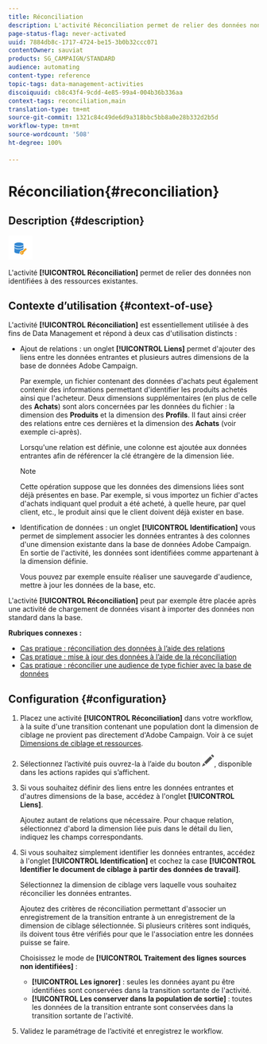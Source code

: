 ```yaml
---
title: Réconciliation
description: L'activité Réconciliation permet de relier des données non identifiées à des ressources existantes.
page-status-flag: never-activated
uuid: 7884db8c-1717-4724-be15-3b0b32ccc071
contentOwner: sauviat
products: SG_CAMPAIGN/STANDARD
audience: automating
content-type: reference
topic-tags: data-management-activities
discoiquuid: cb8c43f4-9cdd-4e85-99a4-004b36b336aa
context-tags: reconciliation,main
translation-type: tm+mt
source-git-commit: 1321c84c49de6d9a318bbc5bb8a0e28b332d2b5d
workflow-type: tm+mt
source-wordcount: '508'
ht-degree: 100%

---
```



# Réconciliation{#reconciliation}

## Description {#description}

![](assets/reconciliation.png)

L&#39;activité **[!UICONTROL Réconciliation]** permet de relier des données non identifiées à des ressources existantes.

## Contexte d’utilisation {#context-of-use}

L&#39;activité **[!UICONTROL Réconciliation]** est essentiellement utilisée à des fins de Data Management et répond à deux cas d&#39;utilisation distincts :

* Ajout de relations : un onglet **[!UICONTROL Liens]** permet d&#39;ajouter des liens entre les données entrantes et plusieurs autres dimensions de la base de données Adobe Campaign.

   Par exemple, un fichier contenant des données d&#39;achats peut également contenir des informations permettant d&#39;identifier les produits achetés ainsi que l&#39;acheteur. Deux dimensions supplémentaires (en plus de celle des **Achats**) sont alors concernées par les données du fichier : la dimension des **Produits** et la dimension des **Profils**. Il faut ainsi créer des relations entre ces dernières et la dimension des **Achats** (voir exemple ci-après).

   Lorsqu&#39;une relation est définie, une colonne est ajoutée aux données entrantes afin de référencer la clé étrangère de la dimension liée.

   >[!NOTE]
   >
   >Cette opération suppose que les données des dimensions liées sont déjà présentes en base. Par exemple, si vous importez un fichier d&#39;actes d&#39;achats indiquant quel produit a été acheté, à quelle heure, par quel client, etc., le produit ainsi que le client doivent déjà exister en base.

* Identification de données : un onglet **[!UICONTROL Identification]** vous permet de simplement associer les données entrantes à des colonnes d&#39;une dimension existante dans la base de données Adobe Campaign. En sortie de l&#39;activité, les données sont identifiées comme appartenant à la dimension définie.

   Vous pouvez par exemple ensuite réaliser une sauvegarde d&#39;audience, mettre à jour les données de la base, etc.

L&#39;activité **[!UICONTROL Réconciliation]** peut par exemple être placée après une activité de chargement de données visant à importer des données non standard dans la base.

**Rubriques connexes :**

* [Cas pratique : réconciliation des données à l’aide des relations](../../automating/using/reconciliation-using-relations.md)
* [Cas pratique : mise à jour des données à l’aide de la réconciliation](../../automating/using/data-update-reconciliation.md)
* [Cas pratique : réconcilier une audience de type fichier avec la base de données](../../automating/using/reconcile-file-audience-with-database.md)

## Configuration {#configuration}

1. Placez une activité **[!UICONTROL Réconciliation]** dans votre workflow, à la suite d&#39;une transition contenant une population dont la dimension de ciblage ne provient pas directement d&#39;Adobe Campaign. Voir à ce sujet [Dimensions de ciblage et ressources](../../automating/using/query.md#targeting-dimensions-and-resources).
1. Sélectionnez l’activité puis ouvrez-la à l’aide du bouton ![](assets/edit_darkgrey-24px.png), disponible dans les actions rapides qui s’affichent.
1. Si vous souhaitez définir des liens entre les données entrantes et d&#39;autres dimensions de la base, accédez à l&#39;onglet **[!UICONTROL Liens]**.

   Ajoutez autant de relations que nécessaire. Pour chaque relation, sélectionnez d&#39;abord la dimension liée puis dans le détail du lien, indiquez les champs correspondants.

1. Si vous souhaitez simplement identifier les données entrantes, accédez à l&#39;onglet **[!UICONTROL Identification]** et cochez la case **[!UICONTROL Identifier le document de ciblage à partir des données de travail]**.

   Sélectionnez la dimension de ciblage vers laquelle vous souhaitez réconcilier les données entrantes.

   Ajoutez des critères de réconciliation permettant d&#39;associer un enregistrement de la transition entrante à un enregistrement de la dimension de ciblage sélectionnée. Si plusieurs critères sont indiqués, ils doivent tous être vérifiés pour que le l&#39;association entre les données puisse se faire.

   Choisissez le mode de **[!UICONTROL Traitement des lignes sources non identifiées]** :

   * **[!UICONTROL Les ignorer]** : seules les données ayant pu être identifiées sont conservées dans la transition sortante de l&#39;activité.
   * **[!UICONTROL Les conserver dans la population de sortie]** : toutes les données de la transition entrante sont conservées dans la transition sortante de l&#39;activité.

1. Validez le paramétrage de l’activité et enregistrez le workflow.
